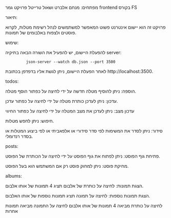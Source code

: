 מפתחים: מנחם אלברט ושאול טרייטל
פרויקט גמר frontend בקורס FS

תיאור:

פרויקט זה הוא יישום אינטרנט פשוט המאפשר למשתמשים לנהל רשימת מטלות, לקרוא פוסטים ולצפות באלבומים של תמונות.

שימוש:

להפעלת היישום, יש להפעיל את השורה הבאה בתיקיה server:

             json-server --watch db.json --port 3500                                                                                                           

לאחר הפעלת היישום, ניתן לגשת אליו בדפדפן בכתובת http://localhost:3500.

todos:

הוספה: ניתן להוסיף מטלה חדשה על ידי לחיצה על כפתור הוסף מטלה.

עדכון: ניתן לעדכן כותרת מטלה על ידי לחיצה על כפתור עדכן.

עדכון מצב: ניתן לעדכן את מצב המטלה על ידי לחיצה על כפתור החיווי

חיפוש: ניתן לחפש מטלות.

סידור: ניתן לסדר את המשימות לפי סדר סידורי או אלפאביתי או לפי ביצוע המטלות או בסדר רנדומלי.



posts:

פתיחת גוף הפוסט: ניתן לפתוח את גוף הפוסט על ידי לחיצה על הכותרת של הפוסט.

מחיקת פוסט: ניתן למחוק פוסט רק אם 
המשתמש הוא בעל הפוסט.

albums:

הצגת תמונות: לחיצה על כותרת של אלבום תציג 4 תמונות של אותו אלבום.

הצגת תמונות נוספות: לחיצה על תמונה תציג תמונות נוספות של אותו האלבום.

לחיצה על כותרת מביאה 4 תמונות של אותו אלבום
לחיצה על התמונה מביאה תמונות אחרות
